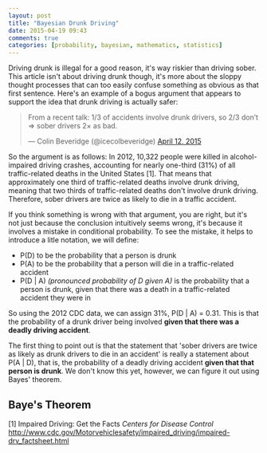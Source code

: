 ```yaml
---
layout: post
title: "Bayesian Drunk Driving"
date: 2015-04-19 09:43
comments: true
categories: [probability, bayesian, mathematics, statistics]
---
```


Driving drunk is illegal for a good reason, it's way riskier than driving sober. This article isn't about driving drunk 
though, it's more about the sloppy thought processes that can too easily confuse something as obvious as that first 
sentence. Here's an example of a bogus argument that appears to support the idea that drunk driving is actually safer:

<blockquote class="twitter-tweet" lang="en">
<p>From a recent talk: 1/3 of accidents involve drunk drivers, so 2/3 don’t =&gt; sober drivers 2× as bad.</p>
&mdash; Colin Beveridge (@icecolbeveridge)
<a href="https://twitter.com/icecolbeveridge/status/587317304335147008">April 12, 2015</a>
</blockquote>
<script async src="//platform.twitter.com/widgets.js" charset="utf-8"></script>

So the argument is as follows: In 2012, 10,322 people were killed in alcohol-impaired driving crashes,
accounting for nearly one-third (31%) of all traffic-related deaths in the United States [1].
That means that approximately one third of traffic-related deaths involve drunk driving, meaning that 
two thirds of traffic-related deaths don't involve drunk driving. Therefore, sober drivers are twice as
likely to die in a traffic accident.

If you think something is wrong with that argument, you are right, but it's not just because the conclusion 
intuitively seems wrong, it's because it involves a mistake in conditional probability. To see the mistake, 
it helps to introduce a litle notation, we will define:

 - P(D) to be the probability that a person is drunk
 - P(A) to be the probability that a person will die in a traffic-related accident 
 - P(D | A) _(pronounced probability of D given A)_ is the probability that a person is drunk, given that 
   there was a death in a traffic-related accident they were in

So using the 2012 CDC data, we can assign 31%, P(D | A) = 0.31. This is that the probability of a drunk 
driver being involved __given that there was a deadly driving accident__.

The first thing to point out is that the statement that 'sober drivers are twice as likely as drunk drivers 
to die in an accident' is really a statement about P(A | D), that is, the probability of a deadly driving 
accident __given that that person is drunk__. We don't know this yet, however, we can figure it out using 
Bayes' theorem.

## Baye's Theorem

[1] Impaired Driving: Get the Facts *Centers for Disease Control*
http://www.cdc.gov/Motorvehiclesafety/impaired_driving/impaired-drv_factsheet.html
